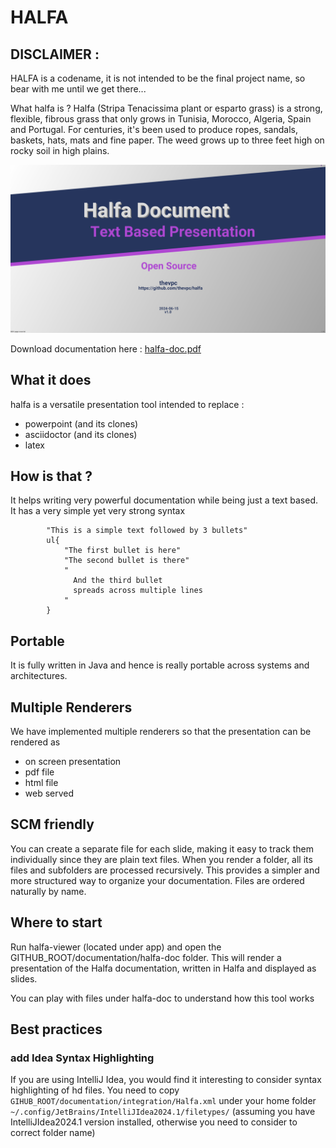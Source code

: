 # HALFA
## DISCLAIMER :
HALFA is a codename, it is not intended to be the final project name, so bear with me until we get there...

What halfa is ? Halfa (Stripa Tenacissima plant or esparto grass) is a strong, flexible, fibrous grass that 
only grows in Tunisia, Morocco, Algeria, Spain and Portugal. 
For centuries, it's been used to produce ropes, sandals, baskets, hats, mats and fine paper. 
The weed grows up to three feet high on rocky soil in high plains.

![](documentation/website/splash.png)

Download documentation here : [halfa-doc.pdf](documentation/website/halfa-doc.pdf)

## What it does
halfa is a versatile presentation tool intended to replace :
- powerpoint (and its clones)
- asciidoctor (and its clones)
- latex

## How is that ?
It helps writing very powerful documentation while being just a text based.
It has a very simple yet very strong syntax
```tson
        "This is a simple text followed by 3 bullets"
        ul{
            "The first bullet is here"
            "The second bullet is there"
            "
              And the third bullet
              spreads across multiple lines
            "
        }
```

## Portable
It is fully written in Java and hence is really portable across systems and architectures.

## Multiple Renderers
We have implemented multiple renderers so that the presentation can be rendered as
- on screen presentation
- pdf file
- html file
- web served

## SCM friendly
You can create a separate file for each slide, making it easy to track them individually since they are plain text files.
When you render a folder, all its files and subfolders are processed recursively.
This provides a simpler and more structured way to organize your documentation.
Files are ordered naturally by name.

## Where to start
Run halfa-viewer (located under app) and open the GITHUB_ROOT/documentation/halfa-doc folder.
This will render a presentation of the Halfa documentation, written in Halfa and displayed as slides.

You can play with files under halfa-doc to understand how this tool works

## Best practices
### add Idea Syntax Highlighting
If you are using IntelliJ Idea, you would find it interesting to consider syntax highlighting of hd files.
You need to copy `GIHUB_ROOT/documentation/integration/Halfa.xml` under your home folder
`~/.config/JetBrains/IntelliJIdea2024.1/filetypes/`
(assuming you have IntelliJIdea2024.1 version installed, otherwise you need to consider to correct folder name)
